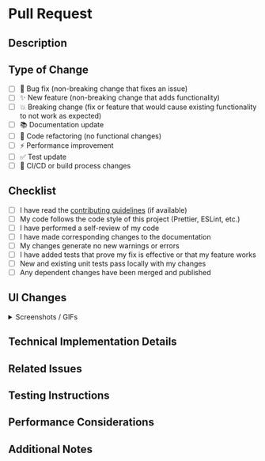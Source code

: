 # Pull Request

## Description

<!--
Provide a detailed description of the changes introduced by this PR.
What problem does it solve? What new features or improvements does it add?
Include any relevant links to issues, documentation, or discussions.
-->

## Type of Change

<!-- Mark the relevant options with an 'x' (no spaces around x) -->

- [ ] 🐛 Bug fix (non-breaking change that fixes an issue)
- [ ] ✨ New feature (non-breaking change that adds functionality)
- [ ] 💥 Breaking change (fix or feature that would cause existing functionality to not work as expected)
- [ ] 📚 Documentation update
- [ ] 🧹 Code refactoring (no functional changes)
- [ ] ⚡ Performance improvement
- [ ] ✅ Test update
- [ ] 🔄 CI/CD or build process changes

## Checklist

<!-- Mark the relevant options with an 'x' (no spaces around x) -->

- [ ] I have read the [contributing guidelines](../docs/CONTRIBUTING.md) (if available)
- [ ] My code follows the code style of this project (Prettier, ESLint, etc.)
- [ ] I have performed a self-review of my code
- [ ] I have made corresponding changes to the documentation
- [ ] My changes generate no new warnings or errors
- [ ] I have added tests that prove my fix is effective or that my feature works
- [ ] New and existing unit tests pass locally with my changes
- [ ] Any dependent changes have been merged and published

## UI Changes

<!-- If your PR includes UI changes, include screenshots or GIFs showing the before and after -->

<details>
<summary>Screenshots / GIFs</summary>

<!-- Paste your images here -->

</details>

## Technical Implementation Details

<!-- Provide a brief overview of how your changes work technically. What approach did you take? -->

## Related Issues

<!-- Link related issues, e.g., "Closes #123" or "Related to #456" -->

## Testing Instructions

<!--
Provide clear step-by-step instructions for testing this PR:
1. Checkout this branch
2. Run `npm install` if dependencies changed
3. Navigate to specific page/component
4. Perform specific actions to test functionality
-->

## Performance Considerations

<!--
If applicable, describe any performance implications and how you've addressed them.
Have you measured the impact? Include metrics if available.
-->

## Additional Notes

<!-- Any other information that would be useful to reviewers or future reference -->
